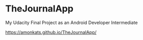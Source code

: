 # TheJournalApp

My Udacity Final Project as an Android Developer Intermediate

https://amonkats.github.io/TheJournalApp/
